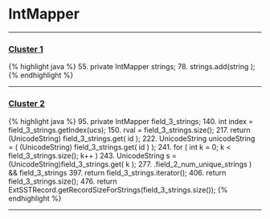 # IntMapper

***

### [Cluster 1](./1)
{% highlight java %}
55. private IntMapper strings;
78.   strings.add(string );
{% endhighlight %}

***

### [Cluster 2](./2)
{% highlight java %}
95. private IntMapper field_3_strings;
140.     int index = field_3_strings.getIndex(ucs);
150.         rval = field_3_strings.size();
217.     return (UnicodeString) field_3_strings.get( id );
222.     UnicodeString unicodeString = ( (UnicodeString) field_3_strings.get( id  ) );
241.     for ( int k = 0; k < field_3_strings.size(); k++ )
243.       UnicodeString s = (UnicodeString)field_3_strings.get( k );
277.             .field_2_num_unique_strings ) && field_3_strings
397.     return field_3_strings.iterator();
406.     return field_3_strings.size();
476.   return ExtSSTRecord.getRecordSizeForStrings(field_3_strings.size());
{% endhighlight %}

***

